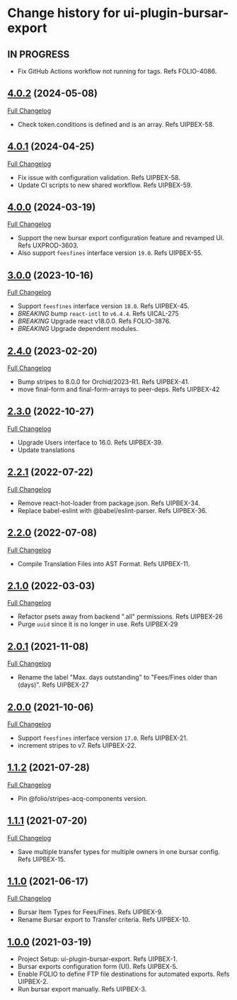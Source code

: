 # Change history for ui-plugin-bursar-export

## IN PROGRESS
* Fix GitHub Actions workflow not running for tags. Refs FOLIO-4086.

## [4.0.2](https://github.com/folio-org/ui-plugin-bursar-export/tree/v4.0.2) (2024-05-08)
[Full Changelog](https://github.com/folio-org/ui-plugin-bursar-export/compare/v4.0.1...v4.0.2)
* Check token.conditions is defined and is an array. Refs UIPBEX-58.

## [4.0.1](https://github.com/folio-org/ui-plugin-bursar-export/tree/v4.0.1) (2024-04-25)
[Full Changelog](https://github.com/folio-org/ui-plugin-bursar-export/compare/v4.0.0...v4.0.1)
* Fix issue with configuration validation. Refs UIPBEX-58.
* Update CI scripts to new shared workflow. Refs UIPBEX-59.

## [4.0.0](https://github.com/folio-org/ui-plugin-bursar-export/tree/v4.0.0) (2024-03-19)
[Full Changelog](https://github.com/folio-org/ui-plugin-bursar-export/compare/v3.0.0...v4.0.0)
* Support the new bursar export configuration feature and revamped UI. Refs UXPROD-3603.
* Also support `feesfines` interface version `19.0`. Refs UIPBEX-55.

## [3.0.0](https://github.com/folio-org/ui-plugin-bursar-export/tree/v3.0.0) (2023-10-16)
[Full Changelog](https://github.com/folio-org/ui-plugin-bursar-export/compare/v2.4.0...v3.0.0)
* Support `feesfines` interface version `18.0`. Refs UIPBEX-45.
* *BREAKING* bump `react-intl` to `v6.4.4`. Refs UICAL-275
* *BREAKING* Upgrade react v18.0.0. Refs FOLIO-3876.
* *BREAKING* Upgrade dependent modules.

## [2.4.0](https://github.com/folio-org/ui-plugin-bursar-export/tree/v2.4.0) (2023-02-20)
[Full Changelog](https://github.com/folio-org/ui-plugin-bursar-export/compare/v2.3.0...v2.4.0)
* Bump stripes to 8.0.0 for Orchid/2023-R1. Refs UIPBEX-41.
* move final-form and final-form-arrays to peer-deps. Refs UIPBEX-42

## [2.3.0](https://github.com/folio-org/ui-plugin-bursar-export/tree/v2.3.0) (2022-10-27)
[Full Changelog](https://github.com/folio-org/ui-plugin-bursar-export/compare/v2.2.1...v2.3.0)
* Upgrade Users interface to 16.0. Refs UIPBEX-39.
* Update translations

## [2.2.1](https://github.com/folio-org/ui-plugin-bursar-export/tree/v2.2.1) (2022-07-22)
[Full Changelog](https://github.com/folio-org/ui-plugin-bursar-export/compare/v2.2.0...v2.2.1)
* Remove react-hot-loader from package.json. Refs UIPBEX-34.
* Replace babel-eslint with @babel/eslint-parser. Refs UIPBEX-36.

## [2.2.0](https://github.com/folio-org/ui-plugin-bursar-export/tree/v2.2.0) (2022-07-08)
[Full Changelog](https://github.com/folio-org/ui-plugin-bursar-export/compare/v2.1.0...v2.2.0)
* Compile Translation Files into AST Format. Refs UIPBEX-11.

## [2.1.0](https://github.com/folio-org/ui-plugin-bursar-export/tree/v2.1.0) (2022-03-03)
[Full Changelog](https://github.com/folio-org/ui-plugin-bursar-export/compare/v2.0.1...v2.1.0)
* Refactor psets away from backend ".all" permissions. Refs UIPBEX-26
* Purge `uuid` since it is no longer in use. Refs UIPBEX-29

## [2.0.1](https://github.com/folio-org/ui-plugin-bursar-export/tree/v2.0.1) (2021-11-08)
[Full Changelog](https://github.com/folio-org/ui-plugin-bursar-export/compare/v2.0.0...v2.0.1)
* Rename the label "Max. days outstanding" to "Fees/Fines older than (days)". Refs UIPBEX-27

## [2.0.0](https://github.com/folio-org/ui-plugin-bursar-export/tree/v2.0.0) (2021-10-06)
[Full Changelog](https://github.com/folio-org/ui-plugin-bursar-export/compare/v1.1.2...v2.0.0)
* Support `feesfines` interface version `17.0`. Refs UIPBEX-21.
* increment stripes to v7. Refs UIPBEX-22.

## [1.1.2](https://github.com/folio-org/ui-plugin-bursar-export/tree/v1.1.2) (2021-07-28)
[Full Changelog](https://github.com/folio-org/ui-plugin-bursar-export/compare/v1.1.1...v1.1.2)

* Pin @folio/stripes-acq-components version.

## [1.1.1](https://github.com/folio-org/ui-plugin-bursar-export/tree/v1.1.1) (2021-07-20)
[Full Changelog](https://github.com/folio-org/ui-plugin-bursar-export/compare/v1.1.0...v1.1.1)

* Save multiple transfer types for multiple owners in one bursar config. Refs UIPBEX-15.

## [1.1.0](https://github.com/folio-org/ui-plugin-bursar-export/tree/v1.1.0) (2021-06-17)
[Full Changelog](https://github.com/folio-org/ui-plugin-bursar-export/compare/v1.0.0...v1.1.0)

* Bursar Item Types for Fees/Fines. Refs UIPBEX-9.
* Rename Bursar export to Transfer criteria. Refs UIPBEX-10.

## [1.0.0](https://github.com/folio-org/ui-plugin-bursar-export/tree/v1.0.0) (2021-03-19)

* Project Setup: ui-plugin-bursar-export. Refs UIPBEX-1.
* Bursar exports configuration form (UI). Refs UIPBEX-5.
* Enable FOLIO to define FTP file destinations for automated exports. Refs UIPBEX-2.
* Run bursar export manually. Refs UIPBEX-3.
